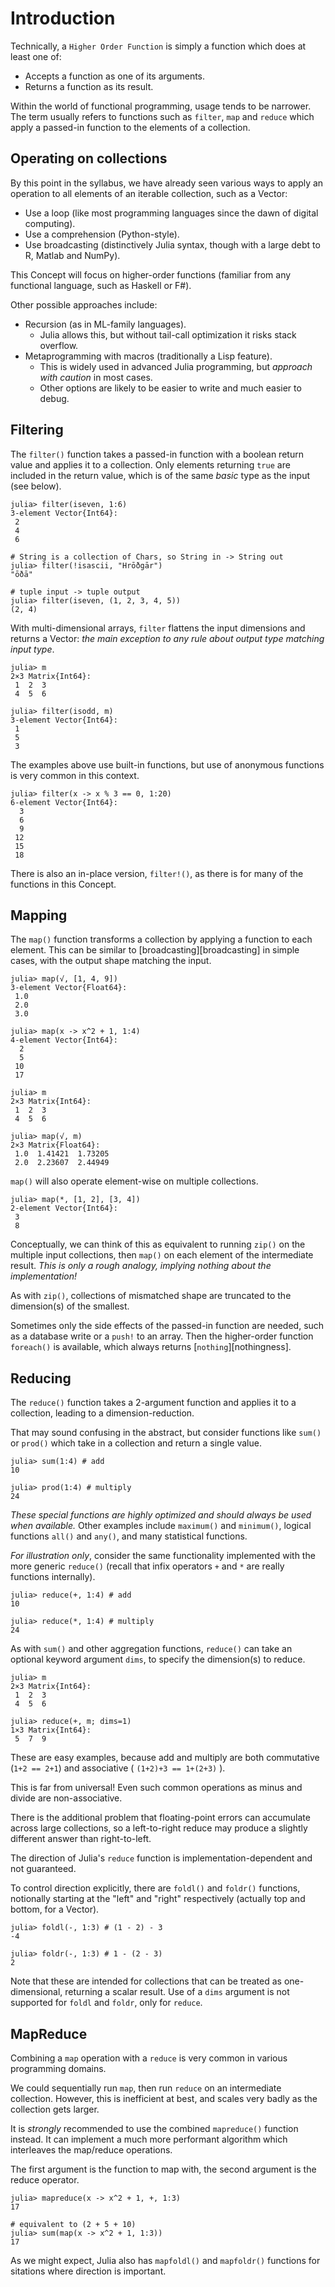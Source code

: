 # Introduction

Technically, a `Higher Order Function` is simply a function which does at least one of:

- Accepts a function as one of its arguments.
- Returns a function as its result.

Within the world of functional programming, usage tends to be narrower.
The term usually refers to functions such as `filter`, `map` and `reduce` which apply a passed-in function to the elements of a collection.

## Operating on collections

By this point in the syllabus, we have already seen various ways to apply an operation to all elements of an iterable collection, such as a Vector:

- Use a loop (like most programming languages since the dawn of digital computing).
- Use a comprehension (Python-style).
- Use broadcasting (distinctively Julia syntax, though with a large debt to R, Matlab and NumPy).

This Concept will focus on higher-order functions (familiar from any functional language, such as Haskell or F#).

Other possible approaches include:

- Recursion (as in ML-family languages). 
  - Julia allows this, but without tail-call optimization it risks stack overflow.
- Metaprogramming with macros (traditionally a Lisp feature). 
  - This is widely used in advanced Julia programming, but _approach with caution_ in most cases. 
  - Other options are likely to be easier to write and much easier to debug.

## Filtering

The `filter()` function takes a passed-in function with a boolean return value and applies it to a collection.
Only elements returning `true` are included in the return value, which is of the same _basic_ type as the input (see below).

```julia-repl
julia> filter(iseven, 1:6)
3-element Vector{Int64}:
 2
 4
 6

# String is a collection of Chars, so String in -> String out
julia> filter(!isascii, "Hrōðgār")
"ōðā"

# tuple input -> tuple output
julia> filter(iseven, (1, 2, 3, 4, 5))
(2, 4)
```

With multi-dimensional arrays, `filter` flattens the input dimensions and returns a Vector: _the main exception to any rule about output type matching input type_.

```julia-repl
julia> m
2×3 Matrix{Int64}:
 1  2  3
 4  5  6

julia> filter(isodd, m)
3-element Vector{Int64}:
 1
 5
 3
```

The examples above use built-in functions, but use of anonymous functions is very common in this context.

```julia-repl
julia> filter(x -> x % 3 == 0, 1:20)
6-element Vector{Int64}:
  3
  6
  9
 12
 15
 18
```

There is also an in-place version, `filter!()`, as there is for many of the functions in this Concept.

## Mapping

The `map()` function transforms a collection by applying a function to each element.
This can be similar to [broadcasting][broadcasting] in simple cases, with the output shape matching the input.

```julia-repl
julia> map(√, [1, 4, 9])
3-element Vector{Float64}:
 1.0
 2.0
 3.0

julia> map(x -> x^2 + 1, 1:4)
4-element Vector{Int64}:
  2
  5
 10
 17

julia> m
2×3 Matrix{Int64}:
 1  2  3
 4  5  6

julia> map(√, m)
2×3 Matrix{Float64}:
 1.0  1.41421  1.73205
 2.0  2.23607  2.44949
```

`map()` will also operate element-wise on multiple collections.

```julia-repl
julia> map(*, [1, 2], [3, 4])
2-element Vector{Int64}:
 3
 8
```

Conceptually, we can think of this as equivalent to running `zip()` on the multiple input collections, then `map()` on each element of the intermediate result.
_This is only a rough analogy, implying nothing about the implementation!_

As with `zip()`, collections of mismatched shape are truncated to the dimension(s) of the smallest.

Sometimes only the side effects of the passed-in function are needed, such as a database write or a `push!` to an array.
Then the higher-order function `foreach()` is available, which always returns [`nothing`][nothingness].

## Reducing

The `reduce()` function takes a 2-argument function and applies it to a collection, leading to a dimension-reduction.

That may sound confusing in the abstract, but consider functions like `sum()` or `prod()` which take in a collection and return a single value.

```julia-repl
julia> sum(1:4) # add
10

julia> prod(1:4) # multiply
24
```

_These special functions are highly optimized and should always be used when available._
Other examples include `maximum()` and `minimum()`, logical functions `all()` and `any()`, and many statistical functions.

_For illustration only_, consider the same functionality implemented with the more generic `reduce()` (recall that infix operators `+` and `*` are really functions internally).

```julia-repl
julia> reduce(+, 1:4) # add
10

julia> reduce(*, 1:4) # multiply
24
```

As with `sum()` and other aggregation functions, `reduce()` can take an optional keyword argument `dims`, to specify the dimension(s) to reduce.

```julia-repl
julia> m
2×3 Matrix{Int64}:
 1  2  3
 4  5  6

julia> reduce(+, m; dims=1)
1×3 Matrix{Int64}:
 5  7  9
```

These are easy examples, because add and multiply are both commutative (`1+2 == 2+1`) and associative ( `(1+2)+3 == 1+(2+3)` ).

This is far from universal!
Even such common operations as minus and divide are non-associative.

There is the additional problem that floating-point errors can accumulate across large collections, so a left-to-right reduce may produce a slightly different answer than right-to-left.

The direction of Julia's `reduce` function is implementation-dependent and not guaranteed.

To control direction explicitly, there are `foldl()` and `foldr()` functions, notionally starting at the "left" and "right" respectively (actually top and bottom, for a Vector).

```julia-repl
julia> foldl(-, 1:3) # (1 - 2) - 3
-4

julia> foldr(-, 1:3) # 1 - (2 - 3)
2
```

Note that these are intended for collections that can be treated as one-dimensional, returning a scalar result.
Use of a `dims` argument is not supported for `foldl` and `foldr`, only for `reduce`.

## MapReduce

Combining a `map` operation with a `reduce` is very common in various programming domains.

We could sequentially run `map`, then run `reduce` on an intermediate collection.
However, this is inefficient at best, and scales very badly as the collection gets larger.

It is _strongly_ recommended to use the combined `mapreduce()` function instead.
It can implement a much more performant algorithm which interleaves the map/reduce operations.

The first argument is the function to map with, the second argument is the reduce operator.

```julia-repl
julia> mapreduce(x -> x^2 + 1, +, 1:3)
17

# equivalent to (2 + 5 + 10)
julia> sum(map(x -> x^2 + 1, 1:3))
17
```

As we might expect, Julia also has `mapfoldl()` and `mapfoldr()` functions for sitations where direction is important.
